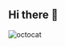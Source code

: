 ## Hi there 👋

![octocat](https://github.com/user-attachments/assets/d5cacd26-8771-493f-8204-73c96fab1011)
